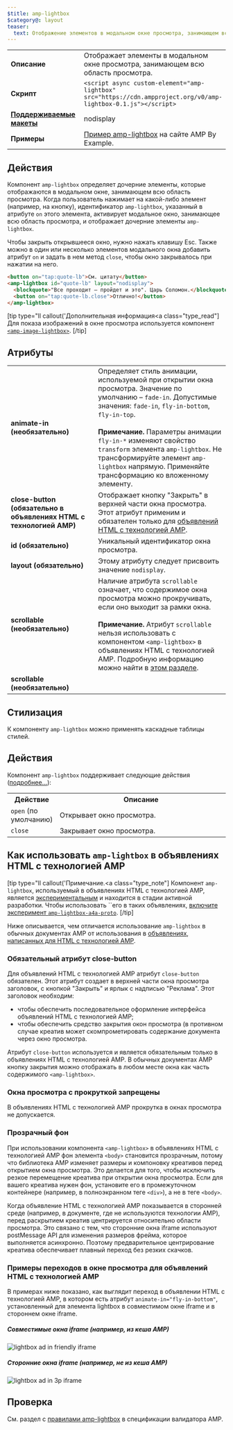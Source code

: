 ```yaml
---
$title: amp-lightbox
$category@: layout
teaser:
  text: Отображение элементов в модальном окне просмотра, занимающем всю область просмотра.
---
```




<!--
       Copyright 2016 The AMP HTML Authors. All Rights Reserved.

       Licensed under the Apache License, Version 2.0 (the "License");
     you may not use this file except in compliance with the License.
     You may obtain a copy of the License at

     http://www.apache.org/licenses/LICENSE-2.0

     Unless required by applicable law or agreed to in writing, software
     distributed under the License is distributed on an "AS-IS" BASIS,
     WITHOUT WARRANTIES OR CONDITIONS OF ANY KIND, either express or implied.
     See the License for the specific language governing permissions and
     limitations under the License.
-->



<table>
  <tr>
    <td width="40%"><strong>Описание</strong></td>
    <td>Отображает элементы в модальном окне просмотра, занимающем всю область просмотра.</td>
  </tr>
  <tr>
    <td width="40%"><strong>Скрипт</strong></td>
    <td><code>&lt;script async custom-element="amp-lightbox" src="https://cdn.ampproject.org/v0/amp-lightbox-0.1.js"&gt;&lt;/script&gt;</code></td>
  </tr>
  <tr>
    <td class="col-fourty"><strong><a href="../../../documentation/guides-and-tutorials/develop/style_and_layout/control_layout.md">Поддерживаемые макеты</a></strong></td>
    <td>nodisplay</td>
  </tr>
  <tr>
    <td width="40%"><strong>Примеры</strong></td>
    <td><a href="https://ampbyexample.com/components/amp-lightbox/">Пример amp-lightbox</a> на сайте AMP By Example.</td>
  </tr>
</table>


## Действия <a name="behavior"></a>

Компонент `amp-lightbox` определяет дочерние элементы, которые отображаются в модальном окне, занимающем всю область просмотра. Когда пользователь нажимает на какой-либо элемент (например, на кнопку), идентификатор `amp-lightbox`, указанный в атрибуте `on` этого элемента, активирует модальное окно, занимающее всю область просмотра, и отображает дочерние элементы `amp-lightbox`.

Чтобы закрыть открывшееся окно, нужно нажать клавишу Esc. Также можно в один или несколько элементов модального окна добавить атрибут `on` и задать в нем метод `close`, чтобы окно закрывалось при нажатии на него.

```html
<button on="tap:quote-lb">См. цитату</button>
<amp-lightbox id="quote-lb" layout="nodisplay">
  <blockquote>"Все проходит – пройдет и это". Царь Соломон.</blockquote>
  <button on="tap:quote-lb.close">Отлично!</button>
</amp-lightbox>
```

[tip type="ll callout('Дополнительная информация</b><a class="type_read"]
Для показа изображений в окне просмотра используется компонент [`<amp-image-lightbox>`](amp-image-lightbox.md).
[/tip]

## Атрибуты <a name="attributes"></a>

<table>
  <tr>
    <td width="40%"><strong>animate-in (необязательно)</strong></td>
    <td>Определяет стиль анимации, используемой при открытии окна просмотра. Значение по умолчанию – <code>fade-in</code>. Допустимые значения: <code>fade-in</code>, <code>fly-in-bottom</code>, <code>fly-in-top</code>.
      <br><br>
        <strong>Примечание.</strong> Параметры анимации <code>fly-in-*</code> изменяют свойство <code>transform</code> элемента <code>amp-lightbox</code>. Не трансформируйте элемент <code>amp-lightbox</code> напрямую. Применяйте трансформацию ко вложенному элементу.</td>
      </tr>
      <tr>
        <td width="40%"><strong>close-button (обязательно в объявлениях HTML с технологией AMP)</strong></td>
        <td>Отображает кнопку "Закрыть" в верхней части окна просмотра. Этот атрибут применим и обязателен только для <a href="#a4a">объявлений HTML с технологией AMP</a>.</td>
      </tr>
      <tr>
        <td width="40%"><strong>id (обязательно)</strong></td>
        <td>Уникальный идентификатор окна просмотра.</td>
      </tr>
      <tr>
        <td width="40%"><strong>layout (обязательно)</strong></td>
        <td>Этому атрибуту следует присвоить значение <code>nodisplay</code>.</td>
      </tr>
      <tr>
        <td width="40%"><strong>scrollable (необязательно)</strong></td>
        <td>Наличие атрибута <code>scrollable</code> означает, что содержимое окна просмотра можно прокручивать, если оно выходит за рамки окна.
          <br><br>
            <strong>Примечание.</strong> Атрибут <code>scrollable</code> нельзя использовать с компонентом <code>&lt;amp-lightbox&gt;</code> в объявлениях HTML с технологией AMP. Подробную информацию можно найти в <a href="#a4a">этом разделе</a>.</td>
          </tr>
          <tr>
            <td width="40%"><strong>scrollable (необязательно)</strong></td>
            <td></td>
          </tr>
        </table>

## Стилизация <a name="styling"></a>

К компоненту `amp-lightbox` можно применять каскадные таблицы стилей.

## Действия <a name="actions"></a>

Компонент `amp-lightbox` поддерживает следующие действия ([подробнее…](../../../documentation/guides-and-tutorials/learn/amp-actions-and-events.md)):

<table>
  <tr>
    <th width="20%">Действие</th>
    <th>Описание</th>
  </tr>
  <tr>
    <td><code>open</code> (по умолчанию)</td>
    <td>Открывает окно просмотра.</td>
  </tr>
  <tr>
    <td><code>close</code></td>
    <td>Закрывает окно просмотра.</td>
  </tr>
</table>

## <a id="a4a"></a> Как использовать `amp-lightbox` в объявлениях HTML с технологией AMP <a name="a4a"></a>

[tip type="ll callout('Примечание.</b><a class="type_note"]
Компонент `amp-lightbox`, используемый в объявлениях HTML с технологией AMP, является [экспериментальным](../../../documentation/guides-and-tutorials/learn/experimental.md) и находится в стадии активной разработки. Чтобы использовать ``его в таких объявлениях, [включите эксперимент `amp-lightbox-a4a-proto`](http://cdn.ampproject.org/experiments.html).
[/tip]

Ниже описывается, чем отличается использование `amp-lightbox` в обычных документах AMP от использования в [объявлениях, написанных для HTML с технологией AMP](../../../documentation/guides-and-tutorials/learn/a4a_spec.md).

### Обязательный атрибут close-button <a name="requires-close-button"></a>

Для объявлений HTML с технологией AMP атрибут `close-button` обязателен. Этот атрибут создает в верхней части окна просмотра заголовок, с кнопкой "Закрыть" и ярлык с надписью "Реклама". Этот заголовок необходим:

* чтобы обеспечить последовательное оформление интерфейса объявлений HTML с технологией AMP;
* чтобы обеспечить средство закрытия окон просмотра (в противном случае креатив может скомпрометировать содержание документа через окно просмотра.

Атрибут `close-button` используется и является обязательным только в объявлениях HTML с технологией AMP. В обычных документах AMP кнопку закрытия можно отображать в любом месте окна как часть содержимого `<amp-lightbox>`.

### Окна просмотра с прокруткой запрещены <a name="scrollable-lightboxes-are-disallowed"></a>

В объявлениях HTML с технологией AMP прокрутка в окнах просмотра не допускается.

### Прозрачный фон <a name="transparent-background"></a>

При использовании компонента `<amp-lightbox>` в объявлениях HTML с технологией AMP фон элемента `<body>` становится прозрачным, потому что библиотека AMP изменяет размеры и компоновку креативов перед открытием окна просмотра. Это делается для того, чтобы исключить резкое перемещение креатива при открытии окна просмотра. Если для вашего креатива нужен фон, установите его в промежуточном контейнере (например, в полноэкранном теге `<div>`), а не в теге `<body>`.

Когда объявление HTML с технологией AMP показывается в сторонней среде (например, в документе, где не используются технологии AMP), перед раскрытием креатив центрируется относительно области просмотра. Это связано с тем, что сторонние окна iframe используют postMessage API для изменения размеров фрейма, которое выполняется асинхронно. Поэтому предварительное центрирование креатива обеспечивает плавный переход без резких скачков.

### Примеры переходов в окне просмотра для объявлений HTML с технологией AMP <a name="examples-of-transitions-in-lightbox-for-amphtml-ads"></a>

В примерах ниже показано, как выглядит переход в объявлении HTML с технологией AMP, в котором есть атрибут `animate-in="fly-in-bottom"`, установленный для элемента lightbox в совместимом окне iframe и в стороннем окне iframe.

##### Совместимые окна iframe (например, из кеша AMP) <a name="on-friendly-iframes-eg-coming-from-an-amp-cache"></a>

<amp-img alt="lightbox ad in friendly iframe" width="360" height="480" src="https://github.com/ampproject/amphtml/raw/master/spec/img/lightbox-ad-fie.gif" layout="fixed">
  <noscript>
    <img alt="lightbox ad in friendly iframe" src="../../spec/img/lightbox-ad-fie.gif">
    </noscript>
  </amp-img>

##### Сторонние окна iframe (например, не из кеша AMP) <a name="on-third-party-iframes-eg-outside-the-amp-cache"></a>

<amp-img alt="lightbox ad in 3p iframe" width="360" height="480" src="https://github.com/ampproject/amphtml/raw/master/spec/img/lightbox-ad-3p.gif" layout="fixed">
  <noscript>
    <img alt="lightbox ad in 3p iframe" src="../../spec/img/lightbox-ad-3p.gif">
    </noscript>
  </amp-img>

## Проверка <a name="validation"></a>

См. раздел с [правилами amp-lightbox](https://github.com/ampproject/amphtml/blob/master/extensions/amp-lightbox/validator-amp-lightbox.protoascii) в спецификации валидатора AMP.
